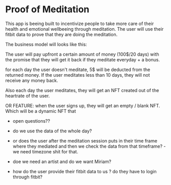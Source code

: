 # Proof of Meditation

This app is beeing built to incentivize people to take more care of their health and emotional wellbeeing through meditation.
The user will use their fitbit data to prove that they are doing the meditation.

The business model will looks like this:

The user will pay upfront a certain amount of money (100$/20 days) with the promise that they will get it back if they meditate everyday + a bonus.

for each day the user doesn't meditate, 5$ will be deducted from the returned money. If the user meditates less than 10 days, they will not receive any money back.

Also each day the user meditates, they will get an NFT created out of the heartrate of the user.

OR FEATURE: when the user signs up, they will get an empty / blank NFT. Which will be a dynamic NFT that

- open questions??

- do we use the data of the whole day?
- or does the user after the meditation session puts in their time frame where they mediated and then we check the data from that timeframe? - we need timezone shit for that.
- doe we need an artist and do we want Miriam?
- how do the user provide their fitbit data to us ? do they have to login through fitbit?
